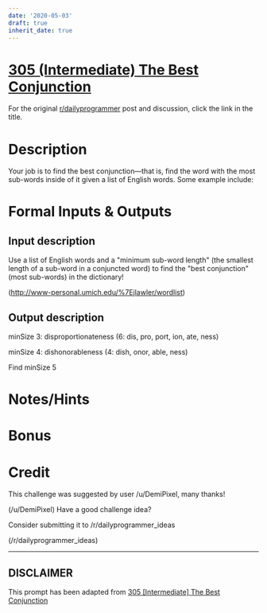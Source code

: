 ```yaml
---
date: '2020-05-03'
draft: true
inherit_date: true
---
```


# [305 (Intermediate) The Best Conjunction](https://www.reddit.com/r/dailyprogrammer/comments/5yaiin/20170308_challenge_305_intermediate_the_best/)

For the original [r/dailyprogrammer](https://www.reddit.com/r/dailyprogrammer/) post and discussion, click the link in the title.

# Description
Your job is to find the best conjunction—that is, find the word with the most sub-words inside of it given a list of English words. Some example include:

# Formal Inputs & Outputs
## Input description
Use a list of English words and a "minimum sub-word length" (the smallest length of a sub-word in a conjuncted word) to find the "best conjunction" (most sub-words) in the dictionary!

(http://www-personal.umich.edu/%7Ejlawler/wordlist)
## Output description
minSize 3: disproportionateness (6: dis, pro, port, ion, ate, ness)

minSize 4: dishonorableness (4: dish, onor, able, ness)

Find minSize 5

# Notes/Hints
# Bonus
# Credit
This challenge was suggested by user /u/DemiPixel, many thanks!

(/u/DemiPixel)
Have a good challenge idea?

Consider submitting it to /r/dailyprogrammer_ideas

(/r/dailyprogrammer_ideas)

----
## **DISCLAIMER**
This prompt has been adapted from [305 [Intermediate] The Best Conjunction](https://www.reddit.com/r/dailyprogrammer/comments/5yaiin/20170308_challenge_305_intermediate_the_best/
)
